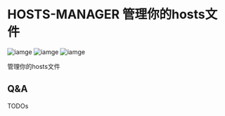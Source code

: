 # HOSTS-MANAGER 管理你的hosts文件

![iamge](https://img.shields.io/badge/Yorksh1re-author-brightgreen.svg) ![iamge](https://img.shields.io/badge/v0.0.1-version-orange.svg) ![iamge](https://img.shields.io/badge/noop-star-blue.svg)

管理你的hosts文件

## Q&A

TODOs

